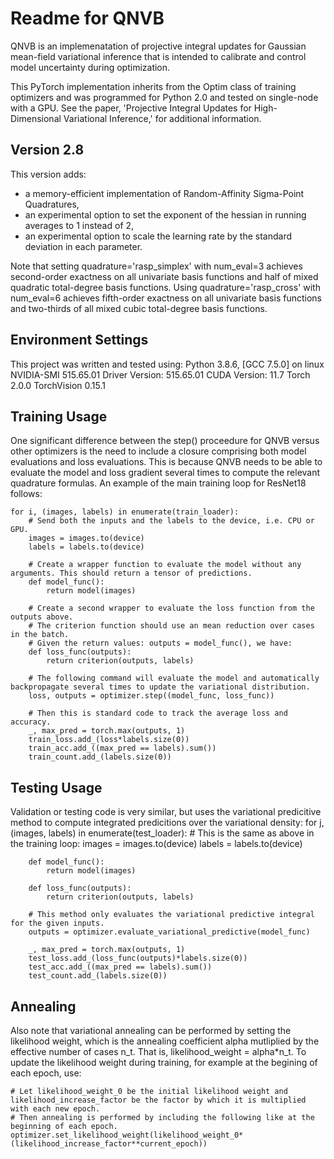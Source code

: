 # Readme for QNVB
QNVB is an implemenatation of projective integral updates for Gaussian mean-field variational inference that is intended to calibrate and control model uncertainty during optimization.

This PyTorch implementation inherits from the Optim class of training optimizers and was programmed for Python 2.0 and tested on single-node with a GPU.
See the paper, 'Projective Integral Updates for High-Dimensional Variational Inference,' for additional information.

## Version 2.8
This version adds:
 - a memory-efficient implementation of Random-Affinity Sigma-Point Quadratures,
 - an experimental option to set the exponent of the hessian in running averages to 1 instead of 2,
 - an experimental option to scale the learning rate by the standard deviation in each parameter.

Note that setting quadrature='rasp_simplex' with num_eval=3 achieves second-order exactness on all univariate basis functions and half of mixed quadratic total-degree basis functions.
Using quadrature='rasp_cross' with num_eval=6 achieves fifth-order exactness on all univariate basis functions and two-thirds of all mixed cubic total-degree basis functions.


## Environment Settings
This project was written and tested using:
    Python 3.8.6, [GCC 7.5.0] on linux
    NVIDIA-SMI 515.65.01    Driver Version: 515.65.01    CUDA Version: 11.7
    Torch 2.0.0
    TorchVision 0.15.1

## Training Usage
One significant difference between the step() proceedure for QNVB versus other optimizers is the need to include a closure comprising both model evaluations and loss evaluations.
This is because QNVB needs to be able to evaluate the model and loss gradient several times to compute the relevant quadrature formulas. An example of the main training loop for ResNet18 follows:

    for i, (images, labels) in enumerate(train_loader):
        # Send both the inputs and the labels to the device, i.e. CPU or GPU.
        images = images.to(device)
        labels = labels.to(device)

        # Create a wrapper function to evaluate the model without any arguments. This should return a tensor of predictions. 
        def model_func():
            return model(images)

        # Create a second wrapper to evaluate the loss function from the outputs above.
        # The criterion function should use an mean reduction over cases in the batch.
        # Given the return values: outputs = model_func(), we have:
        def loss_func(outputs):
            return criterion(outputs, labels)

        # The following command will evaluate the model and automatically backpropagate several times to update the variational distribution.
        loss, outputs = optimizer.step((model_func, loss_func))

        # Then this is standard code to track the average loss and accuracy.
        _, max_pred = torch.max(outputs, 1)
        train_loss.add_(loss*labels.size(0))
        train_acc.add_((max_pred == labels).sum())
        train_count.add_(labels.size(0))

## Testing Usage
Validation or testing code is very similar, but uses the variational predicitive method to compute integrated predicitions over the variational density:
    for j, (images, labels) in enumerate(test_loader):
        # This is the same as above in the training loop:
        images = images.to(device)
        labels = labels.to(device)

        def model_func():
            return model(images)

        def loss_func(outputs):
            return criterion(outputs, labels)

        # This method only evaluates the variational predictive integral for the given inputs.
        outputs = optimizer.evaluate_variational_predictive(model_func)

        _, max_pred = torch.max(outputs, 1)
        test_loss.add_(loss_func(outputs)*labels.size(0))
        test_acc.add_((max_pred == labels).sum())
        test_count.add_(labels.size(0))

## Annealing
Also note that variational annealing can be performed by setting the likelihood weight, which is the annealing coefficient alpha mutliplied by the effective number of cases n_t.
That is, likelihood_weight = alpha*n_t. To update the likelihood weight during training, for example at the begining of each epoch, use:

    # Let likelihood_weight_0 be the initial likelihood weight and likelihood_increase_factor be the factor by which it is multiplied with each new epoch.
    # Then annealing is performed by including the following like at the beginning of each epoch.
    optimizer.set_likelihood_weight(likelihood_weight_0*(likelihood_increase_factor**current_epoch))


